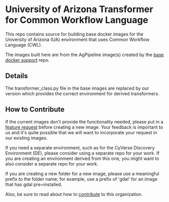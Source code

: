 # University of Arizona Transformer for Common Workflow Language
This repo contains source for building base docker images for the University of Arizona (UA) environment that uses Common Workflow Language (CWL).

The images built here are from the AgPipeline image(s) created by the [base docker support](https://github.com/AgPipeline/base-docker-support) repo.

## Details
The transformer_class.py file in the base images are replaced by our version which provides the correct environment for derived transformers.

## How to Contribute
If the current images don't provide the functionality needed, please put in a [feature request](https://github.com/AgPipeline/computing-pipeline/issues/new/choose) before creating a new image.
Your feedback is important to us and it's quite possible that we will want to incorporate your request in our existing images.

If you need a separate environment, such as for the CyVerse Discovery Environment (DE), please consider using a separate repo for your work.
If you are creating an environment derived from this one, you might want to also consider a separate repo for your work.

If you are creating a new folder for a new image, please use a meaningful prefix to the folder name; for example, use a prefix of 'gdal' for an image that has gdal pre=installed.

Also, be sure to read about how to [contribute](https://github.com/AgPipeline/Organization-info) to this organization.
